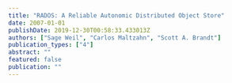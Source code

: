 ```yaml
---
title: "RADOS: A Reliable Autonomic Distributed Object Store"
date: 2007-01-01
publishDate: 2019-12-30T00:58:33.433013Z
authors: ["Sage Weil", "Carlos Maltzahn", "Scott A. Brandt"]
publication_types: ["4"]
abstract: ""
featured: false
publication: ""
---
```


